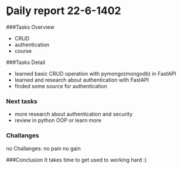 # ِDaily report  22-6-1402

###Tasks Overview
* CRUD
* authentication
* course

###Tasks Detail
* learned basic CRUD operation with pymongo(mongodb) in FastAPI
* learned and research about authentication with FastAPI
* finded some source for authentication 


### Next tasks
* more research about authentication and security
* review in python OOP or learn more


### Challanges
no Challanges: no pain no gain

###Conclusion
It takes time to get used to working hard :)
